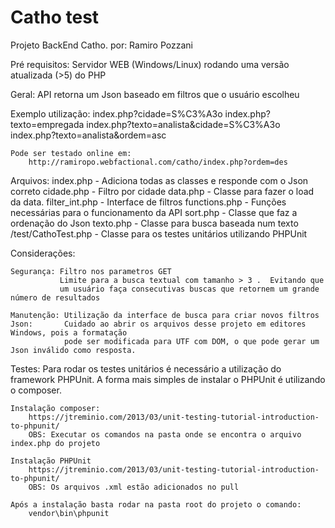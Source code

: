 Catho test
==========

Projeto BackEnd Catho.
por: Ramiro Pozzani

Pré requisitos:
	Servidor WEB (Windows/Linux) rodando uma versão atualizada (>5) do PHP

Geral:
	API retorna um Json baseado em filtros que o usuário escolheu
	
Exemplo utilização:
	index.php?cidade=S%C3%A3o
	index.php?texto=empregada
	index.php?texto=analista&cidade=S%C3%A3o
	index.php?texto=analista&ordem=asc
	
	Pode ser testado online em:
		http://ramiropo.webfactional.com/catho/index.php?ordem=des
		
Arquivos:
	index.php - Adiciona todas as classes e responde com o Json correto
	cidade.php - Filtro por cidade
	data.php - Classe para fazer o load da data.
	filter_int.php - Interface de filtros
	functions.php - Funções necessárias para o funcionamento da API
	sort.php - Classe que faz a ordenação do Json
	texto.php - Classe para busca baseada num texto
	/test/CathoTest.php - Classe para os testes unitários utilizando PHPUnit
	
Considerações:

	Segurança: Filtro nos parametros GET
			   Limite para a busca textual com tamanho > 3 .  Evitando que 
			   um usuário faça consecutivas buscas que retornem um grande número de resultados
			   
	Manutenção: Utilização da interface de busca para criar novos filtros
	Json:       Cuidado ao abrir os arquivos desse projeto em editores Windows, pois a formatação
				pode ser modificada para UTF com DOM, o que pode gerar um Json inválido como resposta.
	
Testes:
	Para rodar os testes unitários é necessário a utilização do framework PHPUnit.
	A forma mais simples de instalar o PHPUnit é utilizando o composer.
	
	Instalação composer:
		https://jtreminio.com/2013/03/unit-testing-tutorial-introduction-to-phpunit/
		OBS: Executar os comandos na pasta onde se encontra o arquivo index.php do projeto
		
	Instalação PHPUnit
		https://jtreminio.com/2013/03/unit-testing-tutorial-introduction-to-phpunit/
		OBS: Os arquivos .xml estão adicionados no pull
		
	Após a instalação basta rodar na pasta root do projeto o comando:
		vendor\bin\phpunit  
	
